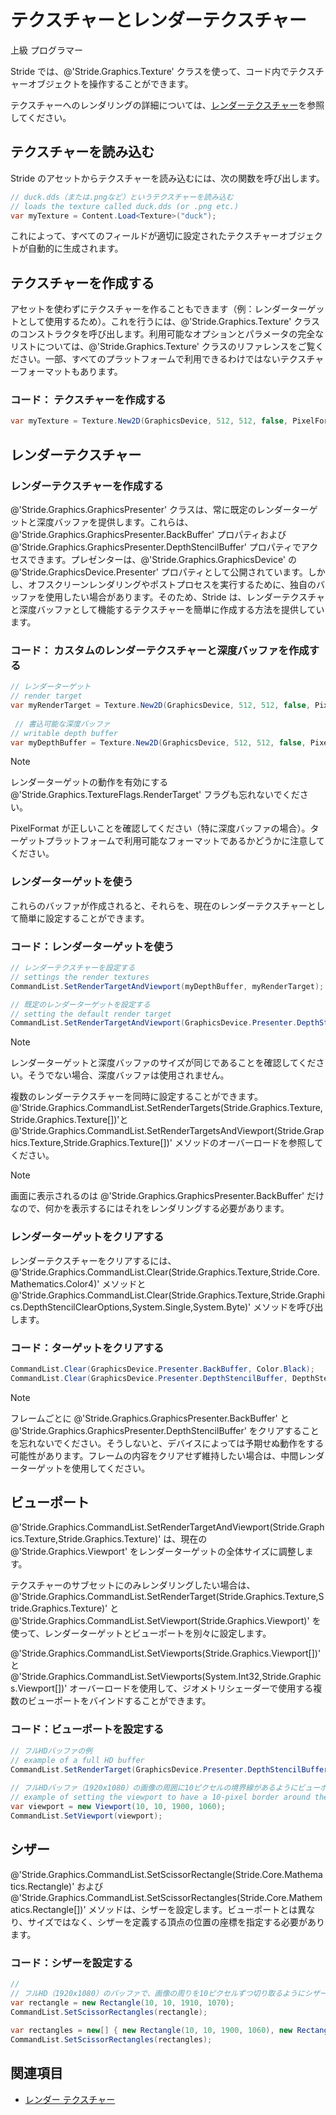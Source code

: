 # テクスチャーとレンダーテクスチャー
<!--
# Textures and render textures
-->

<span class="label label-doc-level">上級</span>
<span class="label label-doc-audience">プログラマー</span>
<!--
<span class="label label-doc-level">Advanced</span>
<span class="label label-doc-audience">Programmer</span>
-->

Stride では、@'Stride.Graphics.Texture' クラスを使って、コード内でテクスチャーオブジェクトを操作することができます。
<!--
Stride uses the @'Stride.Graphics.Texture' class to interact with texture objects in code.
-->

テクスチャーへのレンダリングの詳細については、[レンダーテクスチャー](../graphics-compositor/render-textures.md)を参照してください。
<!--
For more information about rendering to a texture, see [Render textures](../graphics-compositor/render-textures.md).
-->

## テクスチャーを読み込む
<!--
## Load a texture
-->

Stride のアセットからテクスチャーを読み込むには、次の関数を呼び出します。
<!--
To load a texture from an asset in Stride, call this function:
-->

```cs
// duck.dds（または.pngなど）というテクスチャーを読み込む
// loads the texture called duck.dds (or .png etc.)
var myTexture = Content.Load<Texture>("duck");
```

これによって、すべてのフィールドが適切に設定されたテクスチャーオブジェクトが自動的に生成されます。
<!--
This automatically generates a texture object with all its fields correctly filled.
-->

## テクスチャーを作成する
<!--
## Create a texture
-->

アセットを使わずにテクスチャーを作ることもできます（例：レンダーターゲットとして使用するため）。これを行うには、@'Stride.Graphics.Texture' クラスのコンストラクタを呼び出します。利用可能なオプションとパラメータの完全なリストについては、@'Stride.Graphics.Texture' クラスのリファレンスをご覧ください。一部、すべてのプラットフォームで利用できるわけではないテクスチャーフォーマットもあります。
<!--
You can also create textures without any assets (eg to be used as render target). To do this, call the constructor of the @'Stride.Graphics.Texture' class. See the @'Stride.Graphics.Texture' class reference to get the full list of available options and parameters. Some texture formats might not be available on all platforms.
-->

### コード： テクスチャーを作成する
<!--
### Code: Create a texture
-->

```cs
var myTexture = Texture.New2D(GraphicsDevice, 512, 512, false, PixelFormat.R8G8B8A8_UNorm, TextureFlags.ShaderResource);
```

## レンダーテクスチャー
<!--
## Render textures
-->

### レンダーテクスチャーを作成する
<!--
### Create a render target
-->

@'Stride.Graphics.GraphicsPresenter' クラスは、常に既定のレンダーターゲットと深度バッファを提供します。これらは、@'Stride.Graphics.GraphicsPresenter.BackBuffer' プロパティおよび @'Stride.Graphics.GraphicsPresenter.DepthStencilBuffer' プロパティでアクセスできます。プレゼンターは、@'Stride.Graphics.GraphicsDevice' の @'Stride.GraphicsDevice.Presenter' プロパティとして公開されています。しかし、オフスクリーンレンダリングやポストプロセスを実行するために、独自のバッファを使用したい場合があります。そのため、Stride は、レンダーテクスチャと深度バッファとして機能するテクスチャーを簡単に作成する方法を提供しています。
<!--
The @'Stride.Graphics.GraphicsPresenter' class always provides a default render target and a depth buffer. They are accessible through the @'Stride.Graphics.GraphicsPresenter.BackBuffer' and @'Stride.Graphics.GraphicsPresenter.DepthStencilBuffer' properties. The presenter is exposed by the @'Stride.Graphics.GraphicsDevice.Presenter' property of the @'Stride.Graphics.GraphicsDevice'. However, you might want to use your own buffer to perform off-screen rendering or post-processes. As a result, Stride offers a simple way to create textures that can act as render textures and a depth buffers.
-->

### コード： カスタムのレンダーテクスチャーと深度バッファを作成する
<!--
### Code: Create a custom render target and depth buffer
-->

```cs
// レンダーターゲット
// render target
var myRenderTarget = Texture.New2D(GraphicsDevice, 512, 512, false, PixelFormat.R8G8B8A8_UNorm, TextureFlags.ShaderResource | TextureFlags.RenderTarget);
 
 // 書込可能な深度バッファ
// writable depth buffer
var myDepthBuffer = Texture.New2D(GraphicsDevice, 512, 512, false, PixelFormat.D16_UNorm, TextureFlags.DepthStencil);
```

>[!Note]
>レンダーターゲットの動作を有効にする @'Stride.Graphics.TextureFlags.RenderTarget' フラグも忘れないでください。
>
>PixelFormat が正しいことを確認してください（特に深度バッファの場合）。ターゲットプラットフォームで利用可能なフォーマットであるかどうかに注意してください。

<!--
>[!Note]
>Don't forget the flag @'Stride.Graphics.TextureFlags.RenderTarget' to enable the render target behavior.
>
>Make sure the PixelFormat is correct, especially for the depth buffer. Be careful of the available formats on the target platform.
-->

### レンダーターゲットを使う
<!--
### Use a render target
-->

これらのバッファが作成されると、それらを、現在のレンダーテクスチャーとして簡単に設定することができます。
<!--
Once these buffers are created, you can can easily set them as current render textures.
-->

### コード：レンダーターゲットを使う
<!--
### Code: Use a render target
-->

```cs
// レンダーテクスチャーを設定する
// settings the render textures
CommandList.SetRenderTargetAndViewport(myDepthBuffer, myRenderTarget);

// 既定のレンダーターゲットを設定する 
// setting the default render target
CommandList.SetRenderTargetAndViewport(GraphicsDevice.Presenter.DepthStencilBuffer, GraphicsDevice.Presenter.BackBuffer);
```

>[!Note]
>レンダーターゲットと深度バッファのサイズが同じであることを確認してください。そうでない場合、深度バッファは使用されません。

<!--
>[!Note]
>Make sure both the render target and the depth buffer have the same size. Otherwise, the depth buffer isn't used.
-->

複数のレンダーテクスチャーを同時に設定することができます。@'Stride.Graphics.CommandList.SetRenderTargets(Stride.Graphics.Texture,Stride.Graphics.Texture[])'と@'Stride.Graphics.CommandList.SetRenderTargetsAndViewport(Stride.Graphics.Texture,Stride.Graphics.Texture[])' メソッドのオーバーロードを参照してください。
<!--
You can set multiple render textures at the same time. See the overloads of @'Stride.Graphics.CommandList.SetRenderTargets(Stride.Graphics.Texture,Stride.Graphics.Texture[])' and @'Stride.Graphics.CommandList.SetRenderTargetsAndViewport(Stride.Graphics.Texture,Stride.Graphics.Texture[])' method.
-->

>[!Note]
>画面に表示されるのは @'Stride.Graphics.GraphicsPresenter.BackBuffer' だけなので、何かを表示するにはそれをレンダリングする必要があります。

<!--
>[!Note]
>Only the @'Stride.Graphics.GraphicsPresenter.BackBuffer' is displayed on screen, so you need to render it to display something.
-->

### レンダーターゲットをクリアする
<!--
### Clear a render target
-->

レンダーテクスチャーをクリアするには、@'Stride.Graphics.CommandList.Clear(Stride.Graphics.Texture,Stride.Core.Mathematics.Color4)' メソッドと @'Stride.Graphics.CommandList.Clear(Stride.Graphics.Texture,Stride.Graphics.DepthStencilClearOptions,System.Single,System.Byte)' メソッドを呼び出します。
<!--
To clear render textures, call the @'Stride.Graphics.CommandList.Clear(Stride.Graphics.Texture,Stride.Core.Mathematics.Color4)' and @'Stride.Graphics.CommandList.Clear(Stride.Graphics.Texture,Stride.Graphics.DepthStencilClearOptions,System.Single,System.Byte)' methods.
-->

### コード：ターゲットをクリアする
<!--
### Code: Clear the targets
-->

```cs
CommandList.Clear(GraphicsDevice.Presenter.BackBuffer, Color.Black);
CommandList.Clear(GraphicsDevice.Presenter.DepthStencilBuffer, DepthStencilClearOptions.DepthBuffer); // only clear the depth buffer 深度バッファのみクリアする
```

>[!Note]
>フレームごとに @'Stride.Graphics.GraphicsPresenter.BackBuffer' と @'Stride.Graphics.GraphicsPresenter.DepthStencilBuffer' をクリアすることを忘れないでください。そうしないと、デバイスによっては予期せぬ動作をする可能性があります。フレームの内容をクリアせず維持したい場合は、中間レンダーターゲットを使用してください。

<!--
>[!Note]
>Don't forget to clear the @'Stride.Graphics.GraphicsPresenter.BackBuffer' and the @'Stride.Graphics.GraphicsPresenter.DepthStencilBuffer' each frame. If you don't, you might get unexpected behavior depending on the device. If you want to keep the contents of a frame, use an intermediate render target.
-->

## ビューポート
<!--
## Viewport
-->

@'Stride.Graphics.CommandList.SetRenderTargetAndViewport(Stride.Graphics.Texture,Stride.Graphics.Texture)' は、現在の @'Stride.Graphics.Viewport' をレンダーターゲットの全体サイズに調整します。
<!--
@'Stride.Graphics.CommandList.SetRenderTargetAndViewport(Stride.Graphics.Texture,Stride.Graphics.Texture)' adjusts the current @'Stride.Graphics.Viewport' to the full size of the render target.
-->

テクスチャーのサブセットにのみレンダリングしたい場合は、@'Stride.Graphics.CommandList.SetRenderTarget(Stride.Graphics.Texture,Stride.Graphics.Texture)' と @'Stride.Graphics.CommandList.SetViewport(Stride.Graphics.Viewport)' を使って、レンダーターゲットとビューポートを別々に設定します。
<!--
If you only want to render to a subset of the texture, set the render target and viewport separately using @'Stride.Graphics.CommandList.SetRenderTarget(Stride.Graphics.Texture,Stride.Graphics.Texture)' and @'Stride.Graphics.CommandList.SetViewport(Stride.Graphics.Viewport)'.
-->

@'Stride.Graphics.CommandList.SetViewports(Stride.Graphics.Viewport[])'と @'Stride.Graphics.CommandList.SetViewports(System.Int32,Stride.Graphics.Viewport[])' オーバーロードを使用して、ジオメトリシェーダーで使用する複数のビューポートをバインドすることができます。
<!--
You can bind multiple viewports using @'Stride.Graphics.CommandList.SetViewports(Stride.Graphics.Viewport[])' and @'Stride.Graphics.CommandList.SetViewports(System.Int32,Stride.Graphics.Viewport[])' overloads for use with a geometry shader.
-->

### コード：ビューポートを設定する
<!--
### Code: Set the viewports
-->

```cs
// フルHDバッファの例
// example of a full HD buffer
CommandList.SetRenderTarget(GraphicsDevice.Presenter.DepthStencilBuffer, GraphicsDevice.Presenter.BackBuffer); // no viewport set
 
// フルHDバッファ（1920x1080）の画像の周囲に10ピクセルの境界線があるようにビューポートを設定した例
// example of setting the viewport to have a 10-pixel border around the image in a full HD buffer (1920x1080)
var viewport = new Viewport(10, 10, 1900, 1060);
CommandList.SetViewport(viewport);
```

## シザー
<!--
## Scissor
-->

@'Stride.Graphics.CommandList.SetScissorRectangle(Stride.Core.Mathematics.Rectangle)' および @'Stride.Graphics.CommandList.SetScissorRectangles(Stride.Core.Mathematics.Rectangle[])' メソッドは、シザーを設定します。ビューポートとは異なり、サイズではなく、シザーを定義する頂点の位置の座標を指定する必要があります。
<!--
The @'Stride.Graphics.CommandList.SetScissorRectangle(Stride.Core.Mathematics.Rectangle)' and @'Stride.Graphics.CommandList.SetScissorRectangles(Stride.Core.Mathematics.Rectangle[])' methods set the scissors. Unlike the viewport, you need to provide the coordinates of the location of the vertices defining the scissor instead of its size.
-->

### コード：シザーを設定する
<!--
### Code: Set the scissor
-->

```cs
// 
// フルHD（1920x1080）のバッファで、画像の周りを10ピクセルずつ切り取るようにシザーを設定した例
var rectangle = new Rectangle(10, 10, 1910, 1070);
CommandList.SetScissorRectangles(rectangle);
 
var rectangles = new[] { new Rectangle(10, 10, 1900, 1060), new Rectangle(0, 0, 256, 256) };
CommandList.SetScissorRectangles(rectangles);
```

## 関連項目
<!--
## See also
-->

* [レンダー テクスチャー](../graphics-compositor/render-textures.md)

<!--
* [Render textures](../graphics-compositor/render-textures.md)
-->
